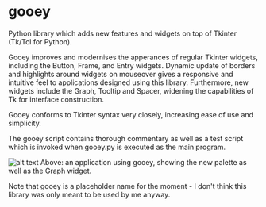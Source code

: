 # gooey
Python library which adds new features and widgets on top of Tkinter (Tk/Tcl for Python).

Gooey improves and modernises the apperances of regular Tkinter widgets, including the Button, Frame, and Entry widgets.
Dynamic update of borders and highlights around widgets on mouseover gives a responsive and intuitive feel to applications designed using this library.
Furthermore, new widgets include the Graph, Tooltip and Spacer, widening the capabilities of Tk for interface construction.

Gooey conforms to Tkinter syntax very closely, increasing ease of use and simplicity.

The gooey script contains thorough commentary as well as a test script which is invoked when gooey.py is executed as the main program.

![alt text](https://user-images.githubusercontent.com/29902113/27931805-67d583b0-6293-11e7-962a-18d32dc82be8.png)
Above: an application using gooey, showing the new palette as well as the Graph widget.

Note that gooey is a placeholder name for the moment - I don't think this library was only meant to be used by me anyway.
